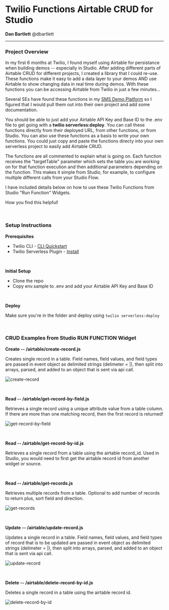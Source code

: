 # Twilio Functions Airtable CRUD for Studio 

**Dan Bartlett** @dbartlett

---

### Project Overview

In my first 6 months at Twilio, I found myself using Airtable for persistance when building demos -- especially in Studio. After adding different parts of Airtable CRUD for different projects, I created a library that I could re-use. These functions make it easy to add a data layer to your demos AND use Airtable to show changing data in real time during demos. With these functions you can be accessing Airtable from Twilio in just a few minutes...

Several SEs have found these functions in my [SMS Demo Platform](https://github.com/danbartlett-twilio/oidp) so I figured that I would pull them out into their own project and add some documentation. 

You should be able to just add your Airtable API Key and Base ID to the .env file to get going with a **twilio serverless:deploy**. You can call these functions directly from their deployed URL, from other functions, or from Studio. You can also use these functions as a basis to write your own functions. You could just copy and paste the functions directy into your own serverless project to easily add Airtable CRUD.

The functions are all commented to explain what is going on. Each function receives the "targetTable" parameter which sets the table you are working on for that function execution and then additional parameters depending on the function. This makes it simple from Studio, for example, to configure multiple different calls from your Studio Flow.

I have included details below on how to use these Twilio Functions from Studio "Run Function" Widgets.

How you find this helpful!
<p>&nbsp;</p>

### Setup Instructions

**Prerequisites**
* Twilio CLI - [CLI Quickstart](https://www.twilio.com/docs/twilio-cli/quickstart)
* Twilio Serverless Plugin - [Install](https://www.twilio.com/docs/labs/serverless-toolkit/getting-started)
<p>&nbsp;</p>

**Initial Setup**

* Clone the repo
* Copy env.sample to .env and add your Airtable API Key and Base ID 
<p>&nbsp;</p>

**Deploy**

Make sure you're in the folder and deploy using ```twilio serverless:deploy```
<p>&nbsp;</p>


### CRUD Examples from Studio RUN FUNCTION Widget

**Create -- /airtable/create-record.js**

Creates single record in a table. Field names, field values, and field types are passed in event object as delimited strings (delimeter = |), then split into arrays, parsed, and added to an object that is sent via api call.

![create-record](https://code.hq.twilio.com/storage/user/4367/files/7e712700-3c14-11ec-986f-dfce1256c069)
<p>&nbsp;</p>

**Read -- /airtable/get-record-by-field.js**

Retrieves a single record using a unique attribute value from a table column. If there are more than one matching record, then the first record is returned!

![get-record-by-field](https://code.hq.twilio.com/storage/user/4367/files/8335db00-3c14-11ec-9288-b370b3f9411e)
<p>&nbsp;</p>

**Read -- /airtable/get-record-by-id.js**

Retrieves a single record from a table using the airtable record_id. Used in Studio, you would need to first get the airtable record id from another widget or source.  
<p>&nbsp;</p>

**Read -- /airtable/get-records.js**

Retrieves multiple records from a table. Optional to add number of records to return plus, sort field and direction.

![get-records](https://code.hq.twilio.com/storage/user/4367/files/8c26ac80-3c14-11ec-8c0f-3d1aaf8c524e)
<p>&nbsp;</p>

**Update -- /airtable/update-record.js**

Updates a single record in a table. Field names, field values, and field types of record that is to be updated are passed in event object as delimited strings (delimeter = |), then split into arrays, parsed, and added to an object that is sent via api call.

![update-record](https://code.hq.twilio.com/storage/user/4367/files/c5f7b300-3c14-11ec-8965-905fe66f8609)
<p>&nbsp;</p>

**Delete -- /airtable/delete-record-by-id.js**

Deletes a single record in a table using the airtable record id.

![delete-record-by-id](https://code.hq.twilio.com/storage/user/4367/files/cc862a80-3c14-11ec-9387-b0baecb57e7d)
